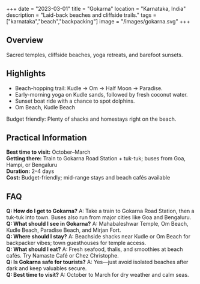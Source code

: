 +++
date = "2023-03-01"
title = "Gokarna"
location = "Karnataka, India"
description = "Laid-back beaches and cliffside trails."
tags = ["karnataka","beach","backpacking"]
image = "/images/gokarna.svg"
+++

## Overview

Sacred temples, cliffside beaches, yoga retreats, and barefoot sunsets.


## Highlights
- Beach-hopping trail: Kudle → Om → Half Moon → Paradise.
- Early-morning yoga on Kudle sands, followed by fresh coconut water.
- Sunset boat ride with a chance to spot dolphins.
- Om Beach, Kudle Beach

Budget friendly: Plenty of shacks and homestays right on the beach.


## Practical Information
**Best time to visit:** October–March  
**Getting there:** Train to Gokarna Road Station + tuk-tuk; buses from Goa, Hampi, or Bengaluru  
**Duration:** 2–4 days  
**Cost:** Budget-friendly; mid-range stays and beach cafés available


## FAQ

**Q: How do I get to Gokarna?** A: Take a train to Gokarna Road Station, then a tuk-tuk into town. Buses also run from major cities like Goa and Bengaluru.  
**Q: What should I see in Gokarna?** A: Mahabaleshwar Temple, Om Beach, Kudle Beach, Paradise Beach, and Mirjan Fort.  
**Q: Where should I stay?** A: Beachside shacks near Kudle or Om Beach for backpacker vibes; town guesthouses for temple access.  
**Q: What should I eat?** A: Fresh seafood, thalis, and smoothies at beach cafés. Try Namaste Café or Chez Christophe.  
**Q: Is Gokarna safe for tourists?** A: Yes—just avoid isolated beaches after dark and keep valuables secure.  
**Q: Best time to visit?** A: October to March for dry weather and calm seas.